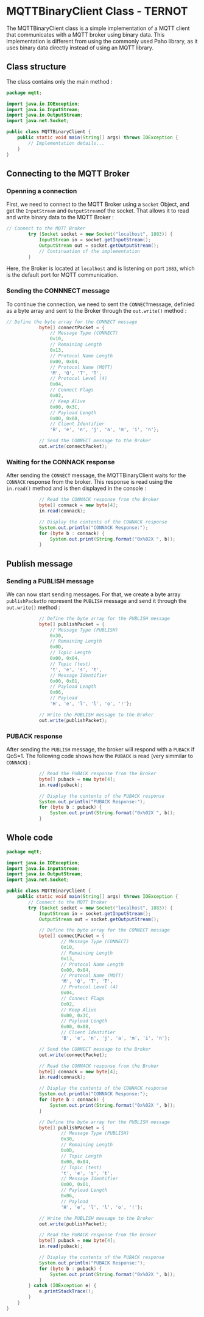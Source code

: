 # MQTTBinaryClient Class - TERNOT

The MQTTBinaryClient class is a simple implementation of a MQTT client that communicates with a MQTT broker using binary data. This implementation is different from using the commonly used Paho library, as it uses binary data directly instead of using an MQTT library.

## Class structure
The class contains only the main method :
```java
package mqtt;

import java.io.IOException;
import java.io.InputStream;
import java.io.OutputStream;
import java.net.Socket;

public class MQTTBinaryClient {
    public static void main(String[] args) throws IOException {
        // Implementation details...
    }
}
```

## Connecting to the MQTT Broker
### Openning a connection
First, we need to connect to the MQTT Broker using a `Socket` Object, and get the `InputStream` and `OutputStream`of the socket. That allows it to read and write binary data to the MQTT Broker :
```java
// Connect to the MQTT Broker
        try (Socket socket = new Socket("localhost", 1883)) {
            InputStream in = socket.getInputStream();
            OutputStream out = socket.getOutputStream();
            // Continuation of the implementation
        }
```
Here, the Broker is located at `localhost` and is listening on port `1883`, which is the default port for MQTT communication.

### Sending the CONNNECT message
To continue the connection, we need to sent the `CONNECT`message, definied as a byte array and sent to the Broker through the `out.write()` method :
```java
// Define the byte array for the CONNECT message
            byte[] connectPacket = {
                // Message Type (CONNECT)
                0x10,
                // Remaining Length
                0x13,
                // Protocol Name Length
                0x00, 0x04,
                // Protocol Name (MQTT)
                'M', 'Q', 'T', 'T',
                // Protocol Level (4)
                0x04,
                // Connect Flags
                0x02,
                // Keep Alive
                0x00, 0x3C,
                // Payload Length
                0x00, 0x08,
                // Client Identifier
                'B', 'e', 'n', 'j', 'a', 'm', 'i', 'n'};

            // Send the CONNECT message to the Broker
            out.write(connectPacket);
```

### Waiting for the CONNACK response
After sending the `CONNECT` message, the MQTTBinaryClient waits for the `CONNACK` response from the broker. This response is read using the `in.read()` method and is then displayed in the console :
```java
            // Read the CONNACK response from the Broker
            byte[] connack = new byte[4];
            in.read(connack);

            // Display the contents of the CONNACK response
            System.out.println("CONNACK Response:");
            for (byte b : connack) {
                System.out.print(String.format("0x%02X ", b));
            }
```

## Publish message
### Sending a PUBLISH message
We can now start sending messages. For that, we create a byte array `publishPacket`to represent the `PUBLISH` message and send it through the `out.write()` method :
```java
            // Define the byte array for the PUBLISH message
            byte[] publishPacket = {
                // Message Type (PUBLISH)
                0x30,
                // Remaining Length
                0x0D,
                // Topic Length
                0x00, 0x04,
                // Topic (test)
                't', 'e', 's', 't',
                // Message Identifier
                0x00, 0x01,
                // Payload Length
                0x06,
                // Payload
                'H', 'e', 'l', 'l', 'o', '!'};

            // Write the PUBLISH message to the Broker
            out.write(publishPacket);
```
### PUBACK response
After sending the `PUBLISH` message, the broker will respond with a `PUBACK` if QoS=1. The following code shows how the `PUBACK` is read (very simmilar to `CONNACK`) :
```java
            // Read the PUBACK response from the Broker
            byte[] puback = new byte[4];
            in.read(puback);

            // Display the contents of the PUBACK response
            System.out.println("PUBACK Response:");
            for (byte b : puback) {
                System.out.print(String.format("0x%02X ", b));
            }
```

## Whole code
```java
package mqtt;

import java.io.IOException;
import java.io.InputStream;
import java.io.OutputStream;
import java.net.Socket;

public class MQTTBinaryClient {
	public static void main(String[] args) throws IOException {
		// Connect to the MQTT Broker
		try (Socket socket = new Socket("localhost", 1883)) {
            InputStream in = socket.getInputStream();
            OutputStream out = socket.getOutputStream();

            // Define the byte array for the CONNECT message
            byte[] connectPacket = {
            		// Message Type (CONNECT)
            		0x10,
            		// Remaining Length
            		0x13,
            		// Protocol Name Length
            		0x00, 0x04,
            		// Protocol Name (MQTT)
            		'M', 'Q', 'T', 'T',
            		// Protocol Level (4)
            		0x04,
            		// Connect Flags
            		0x02,
            		// Keep Alive
            		0x00, 0x3C,
            		// Payload Length
            		0x00, 0x08,
            		// Client Identifier
            		'B', 'e', 'n', 'j', 'a', 'm', 'i', 'n'};

            // Send the CONNECT message to the Broker
            out.write(connectPacket);

            // Read the CONNACK response from the Broker
            byte[] connack = new byte[4];
            in.read(connack);

            // Display the contents of the CONNACK response
            System.out.println("CONNACK Response:");
            for (byte b : connack) {
                System.out.print(String.format("0x%02X ", b));
            }

	        // Define the byte array for the PUBLISH message
	        byte[] publishPacket = {
	        		// Message Type (PUBLISH)
	        		0x30,
	        		// Remaining Length
	        		0x0D,
	        		// Topic Length
	        		0x00, 0x04,
                    // Topic (test)
                    't', 'e', 's', 't',
	        		// Message Identifier
	        		0x00, 0x01,
	        		// Payload Length
	        		0x06,
	        		// Payload
	        		'H', 'e', 'l', 'l', 'o', '!'};

	        // Write the PUBLISH message to the Broker
	        out.write(publishPacket);

	        // Read the PUBACK response from the Broker
	        byte[] puback = new byte[4];
	        in.read(puback);

	        // Display the contents of the PUBACK response
	        System.out.println("PUBACK Response:");
	        for (byte b : puback) {
	        	System.out.print(String.format("0x%02X ", b));
	        }
    	} catch (IOException e) {
            e.printStackTrace();
        }
	}
}
```